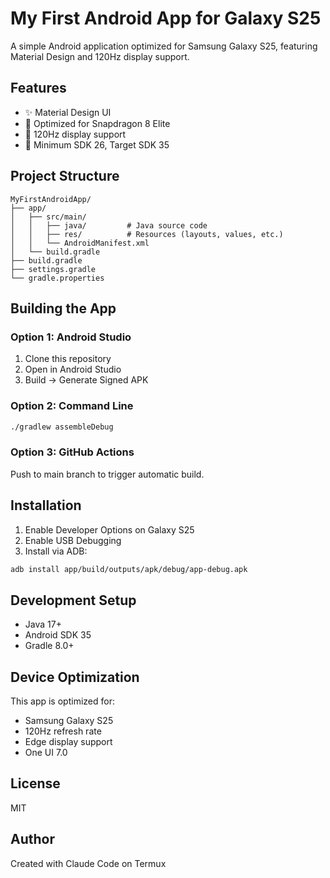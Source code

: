 # My First Android App for Galaxy S25

A simple Android application optimized for Samsung Galaxy S25, featuring Material Design and 120Hz display support.

## Features
- ✨ Material Design UI
- 🚀 Optimized for Snapdragon 8 Elite
- 📱 120Hz display support
- 🎯 Minimum SDK 26, Target SDK 35

## Project Structure
```
MyFirstAndroidApp/
├── app/
│   ├── src/main/
│   │   ├── java/         # Java source code
│   │   ├── res/          # Resources (layouts, values, etc.)
│   │   └── AndroidManifest.xml
│   └── build.gradle
├── build.gradle
├── settings.gradle
└── gradle.properties
```

## Building the App

### Option 1: Android Studio
1. Clone this repository
2. Open in Android Studio
3. Build → Generate Signed APK

### Option 2: Command Line
```bash
./gradlew assembleDebug
```

### Option 3: GitHub Actions
Push to main branch to trigger automatic build.

## Installation
1. Enable Developer Options on Galaxy S25
2. Enable USB Debugging
3. Install via ADB:
```bash
adb install app/build/outputs/apk/debug/app-debug.apk
```

## Development Setup
- Java 17+
- Android SDK 35
- Gradle 8.0+

## Device Optimization
This app is optimized for:
- Samsung Galaxy S25
- 120Hz refresh rate
- Edge display support
- One UI 7.0

## License
MIT

## Author
Created with Claude Code on Termux